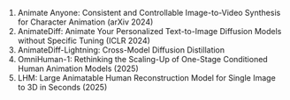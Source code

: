 <ol>
<li> Animate Anyone: Consistent and Controllable Image-to-Video Synthesis for Character Animation (arXiv 2024)
<li> AnimateDiff: Animate Your Personalized Text-to-Image Diffusion Models without Specific Tuning (ICLR 2024)
<li> AnimateDiff-Lightning: Cross-Model Diffusion Distillation 
<li> OmniHuman-1: Rethinking the Scaling-Up of One-Stage Conditioned Human Animation Models (2025)
<li> LHM: Large Animatable Human Reconstruction Model for Single Image to 3D in Seconds (2025)
</ol>
